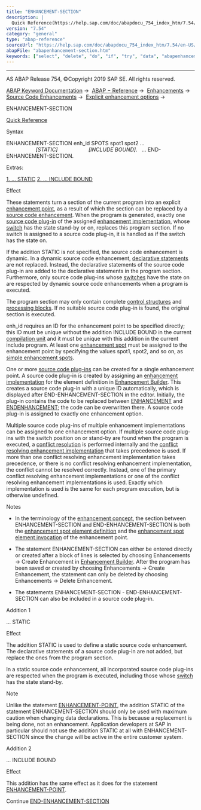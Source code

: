 ```yaml
---
title: "ENHANCEMENT-SECTION"
description: |
  Quick Reference(https://help.sap.com/doc/abapdocu_754_index_htm/7.54/en-US/abapenhancement-section_shortref.htm) Syntax ENHANCEMENT-SECTION enh_id SPOTS spot1 spot2 ... STATIC INCLUDE BOUND. ... END-ENHANCEMENT-SECTION. Extras: 1. ... STATIC(#!ABAP_ADDITION_1@1@) 2. ... INCLU
version: "7.54"
category: "general"
type: "abap-reference"
sourceUrl: "https://help.sap.com/doc/abapdocu_754_index_htm/7.54/en-US/abapenhancement-section.htm"
abapFile: "abapenhancement-section.htm"
keywords: ["select", "delete", "do", "if", "try", "data", "abapenhancement", "section"]
---
```


* * *

AS ABAP Release 754, ©Copyright 2019 SAP SE. All rights reserved.

[ABAP Keyword Documentation](https://help.sap.com/doc/abapdocu_754_index_htm/7.54/en-US/abenabap.htm) →  [ABAP − Reference](https://help.sap.com/doc/abapdocu_754_index_htm/7.54/en-US/abenabap_reference.htm) →  [Enhancements](https://help.sap.com/doc/abapdocu_754_index_htm/7.54/en-US/abenenhancement_framework.htm) →  [Source Code Enhancements](https://help.sap.com/doc/abapdocu_754_index_htm/7.54/en-US/abensource_code_enhancement.htm) →  [Explicit enhancement options](https://help.sap.com/doc/abapdocu_754_index_htm/7.54/en-US/abenexplicit_enh_points.htm) → 

ENHANCEMENT-SECTION

[Quick Reference](https://help.sap.com/doc/abapdocu_754_index_htm/7.54/en-US/abapenhancement-section_shortref.htm)

Syntax

ENHANCEMENT-SECTION enh\_id SPOTS spot1 spot2 ...
                    *\[*STATIC*\]*
                    *\[*INCLUDE BOUND*\]*.
  ...
END-ENHANCEMENT-SECTION.

Extras:

[1\. ... STATIC](#!ABAP_ADDITION_1@1@)
[2\. ... INCLUDE BOUND](#!ABAP_ADDITION_2@2@)

Effect

These statements turn a section of the current program into an explicit [enhancement point](https://help.sap.com/doc/abapdocu_754_index_htm/7.54/en-US/abenenhancement_point_glosry.htm "Glossary Entry"), as a result of which the section can be replaced by a [source code enhancement](https://help.sap.com/doc/abapdocu_754_index_htm/7.54/en-US/abensource_code_enhancement_glosry.htm "Glossary Entry"). When the program is generated, exactly one [source code plug-in](https://help.sap.com/doc/abapdocu_754_index_htm/7.54/en-US/abensource_code_plugin_glosry.htm "Glossary Entry") of the assigned [enhancement implementation](https://help.sap.com/doc/abapdocu_754_index_htm/7.54/en-US/abenenhancement_impl_glosry.htm "Glossary Entry"), whose [switch](https://help.sap.com/doc/abapdocu_754_index_htm/7.54/en-US/abenswitch_german_glosry.htm "Glossary Entry") has the state stand-by or on, replaces this program section. If no switch is assigned to a source code plug-in, it is handled as if the switch has the state on.

If the addition STATIC is not specified, the source code enhancement is dynamic. In a dynamic source code enhancement, [declarative statements](https://help.sap.com/doc/abapdocu_754_index_htm/7.54/en-US/abenabap_declarations.htm) are not replaced. Instead, the declarative statements of the source code plug-in are added to the declarative statements in the program section. Furthermore, only source code plug-ins whose [switches](https://help.sap.com/doc/abapdocu_754_index_htm/7.54/en-US/abenswitch_german_glosry.htm "Glossary Entry") have the state on are respected by dynamic source code enhancements when a program is executed.

The program section may only contain complete [control structures](https://help.sap.com/doc/abapdocu_754_index_htm/7.54/en-US/abencontrol_structure_glosry.htm "Glossary Entry") and [processing blocks](https://help.sap.com/doc/abapdocu_754_index_htm/7.54/en-US/abenprocessing_block_glosry.htm "Glossary Entry"). If no suitable source code plug-in is found, the original section is executed.

enh\_id requires an ID for the enhancement point to be specified directly; this ID must be unique without the addition INCLUDE BOUND in the current [compilation unit](https://help.sap.com/doc/abapdocu_754_index_htm/7.54/en-US/abencompilation_unit_glosry.htm "Glossary Entry") and it must be unique with this addition in the current include program. At least one [enhancement spot](https://help.sap.com/doc/abapdocu_754_index_htm/7.54/en-US/abenenhancement_spot_glosry.htm "Glossary Entry") must be assigned to the enhancement point by specifying the values spot1, spot2, and so on, as [simple enhancement spots](https://help.sap.com/doc/abapdocu_754_index_htm/7.54/en-US/abensimple_enhancement_spot_glosry.htm "Glossary Entry").

One or more [source code plug-ins](https://help.sap.com/doc/abapdocu_754_index_htm/7.54/en-US/abensource_code_plugin_glosry.htm "Glossary Entry") can be created for a single enhancement point. A source code plug-in is created by assigning an [enhancement implementation](https://help.sap.com/doc/abapdocu_754_index_htm/7.54/en-US/abenenhancement_impl_glosry.htm "Glossary Entry") for the element definition in [Enhancement Builder](https://help.sap.com/doc/abapdocu_754_index_htm/7.54/en-US/abenenhancement_builder_glosry.htm "Glossary Entry"). This creates a source code plug-in with a unique ID automatically, which is displayed after END-ENHANCEMENT-SECTION in the editor. Initially, the plug-in contains the code to be replaced between [ENHANCEMENT](https://help.sap.com/doc/abapdocu_754_index_htm/7.54/en-US/abapenhancement.htm) and [ENDENHANCEMENT](https://help.sap.com/doc/abapdocu_754_index_htm/7.54/en-US/abapendenhancement.htm); the code can be overwritten there. A source code plug-in is assigned to exactly one enhancement option.

Multiple source code plug-ins of multiple enhancement implementations can be assigned to one enhancement option. If multiple source code plug-ins with the switch position on or stand-by are found when the program is executed, a [conflict resolution](https://help.sap.com/doc/abapdocu_754_index_htm/7.54/en-US/abenconflict_resolution_glosry.htm "Glossary Entry") is performed internally and the [conflict resolving enhancement implementation](https://help.sap.com/doc/abapdocu_754_index_htm/7.54/en-US/abenconflict_resol_impl_glosry.htm "Glossary Entry") that takes precedence is used. If more than one conflict resolving enhancement implementation takes precedence, or there is no conflict resolving enhancement implementation, the conflict cannot be resolved correctly. Instead, one of the primary conflict resolving enhancement implementations or one of the conflict resolving enhancement implementations is used. Exactly which implementation is used is the same for each program execution, but is otherwise undefined.

Notes

-   In the terminology of the [enhancement concept](https://help.sap.com/doc/abapdocu_754_index_htm/7.54/en-US/abenenhancement_concept_glosry.htm "Glossary Entry"), the section between ENHANCEMENT-SECTION and END-ENHANCEMENT-SECTION is both the [enhancement spot element definition](https://help.sap.com/doc/abapdocu_754_index_htm/7.54/en-US/abenenhancement_spot_def_glosry.htm "Glossary Entry") and the [enhancement spot element invocation](https://help.sap.com/doc/abapdocu_754_index_htm/7.54/en-US/abenenhancement_spot_invoc_glosry.htm "Glossary Entry") of the enhancement point.
    
-   The statement ENHANCEMENT-SECTION can either be entered directly or created after a block of lines is selected by choosing Enhancements → Create Enhancement in [Enhancement Builder](https://help.sap.com/doc/abapdocu_754_index_htm/7.54/en-US/abenenhancement_builder_glosry.htm "Glossary Entry"). After the program has been saved or created by choosing Enhancements → Create Enhancement, the statement can only be deleted by choosing Enhancements → Delete Enhancement.
    
-   The statements ENHANCEMENT-SECTION - END-ENHANCEMENT-SECTION can also be included in a source code plug-in.
    

Addition 1

... STATIC

Effect

The addition STATIC is used to define a static source code enhancement. The declarative statements of a source code plug-in are not added, but replace the ones from the program section.

In a static source code enhancement, all incorporated source code plug-ins are respected when the program is executed, including those whose [switch](https://help.sap.com/doc/abapdocu_754_index_htm/7.54/en-US/abenswitch_german_glosry.htm "Glossary Entry") has the state stand-by.

Note

Unlike the statement [ENHANCEMENT-POINT](https://help.sap.com/doc/abapdocu_754_index_htm/7.54/en-US/abapenhancement-point_shortref.htm), the addition STATIC of the statement ENHANCEMENT-SECTION should only be used with maximum caution when changing data declarations. This is because a replacement is being done, not an enhancement. Application developers at SAP in particular should not use the addition STATIC at all with ENHANCEMENT-SECTION since the change will be active in the entire customer system.

Addition 2

... INCLUDE BOUND

Effect

This addition has the same effect as it does for the statement [ENHANCEMENT-POINT](https://help.sap.com/doc/abapdocu_754_index_htm/7.54/en-US/abapenhancement-point.htm).

Continue
[END-ENHANCEMENT-SECTION](https://help.sap.com/doc/abapdocu_754_index_htm/7.54/en-US/abapend-enhancement-section.htm)